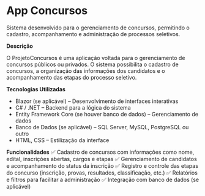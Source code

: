 # App Concursos
Sistema desenvolvido para o gerenciamento de concursos, permitindo o cadastro, acompanhamento e administração de processos seletivos.

**Descrição** 

O ProjetoConcursos é uma aplicação voltada para o gerenciamento de concursos públicos ou privados. O sistema possibilita o cadastro de concursos, a organização das informações dos candidatos e o acompanhamento das etapas do processo seletivo.

**Tecnologias Utilizadas** 

* Blazor (se aplicável) – Desenvolvimento de interfaces interativas
* C# / .NET – Backend para a lógica do sistema
* Entity Framework Core (se houver banco de dados) – Gerenciamento de dados
* Banco de Dados (se aplicável) – SQL Server, MySQL, PostgreSQL ou outro
* HTML, CSS – Estilização da interface
  
**Funcionalidades** 
✅ Cadastro de concursos com informações como nome, edital, inscrições abertas, cargos e etapas
✅ Gerenciamento de candidatos e acompanhamento do status da inscrição
✅ Registro e controle das etapas do concurso (inscrição, provas, resultados, classificação, etc.)
✅ Relatórios e filtros para facilitar a administração
✅ Integração com banco de dados (se aplicável)
